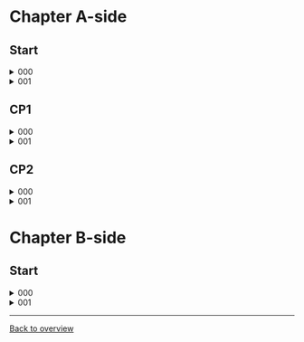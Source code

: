 # Chapter A-side

## Start

<details>
  <summary>000</summary>
  
  ![gif](https://github.com/DrMadThrust/docs-swag-collection/blob/main/vids/7A-4-000.webp)
  \Description
</details>
<details>
  <summary>001</summary>
  
  ![gif]()
  
  Description
</details>

## CP1

<details>
  <summary>000</summary>
  
  ![gif]()
  
  Description
</details>
<details>
  <summary>001</summary>
  
  ![gif]()
  
  Description
</details>

## CP2

<details>
  <summary>000</summary>
  
  ![gif]()
  
  Description
</details>
<details>
  <summary>001</summary>
  
  ![gif]()
  
  Description
</details>

# Chapter B-side

## Start

<details>
  <summary>000</summary>
  
  ![gif]()
  
  Description
</details>
<details>
  <summary>001</summary>
  
  ![gif]()
  
  Description
</details>

---
[Back to overview](https://github.com/DrMadThrust/docs-swag-collection)
